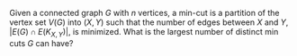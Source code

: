 Given a connected graph $G$ with $n$ vertices, a min-cut is a partition of the vertex set $V(G)$ into $(X,Y)$ such that the number of edges between $X$ and $Y$, $\left|E(G) \cap E(K_{X,Y})\right|$, is minimized. What is the largest number of distinct min cuts $G$ can have?
